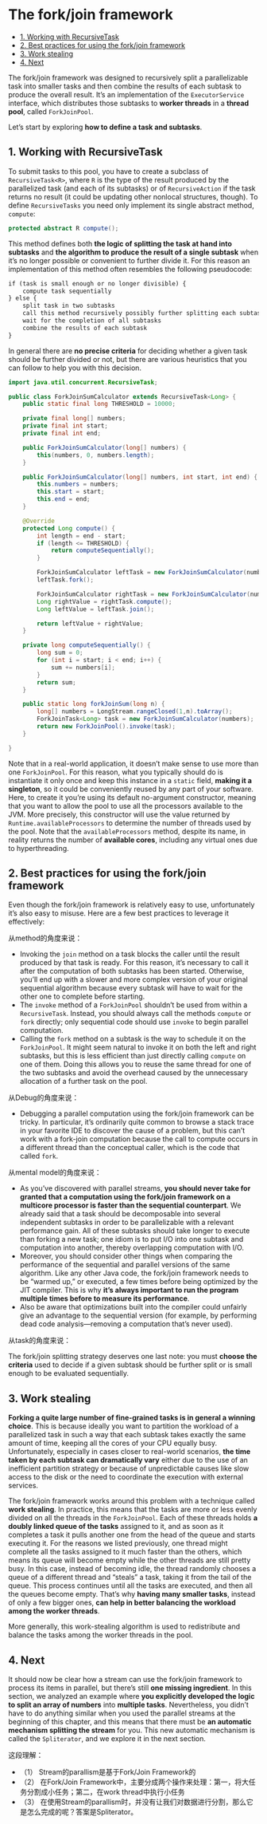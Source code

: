 # The fork/join framework

<!-- TOC -->

- [1. Working with RecursiveTask](#1-working-with-recursivetask)
- [2. Best practices for using the fork/join framework](#2-best-practices-for-using-the-forkjoin-framework)
- [3. Work stealing](#3-work-stealing)
- [4. Next](#4-next)

<!-- /TOC -->

The fork/join framework was designed to recursively split a parallelizable task into smaller tasks and then combine the results of each subtask to produce the overall result. It’s an implementation of the `ExecutorService` interface, which distributes those subtasks to **worker threads** in a **thread pool**, called `ForkJoinPool`.

Let’s start by exploring **how to define a task and subtasks**.

## 1. Working with RecursiveTask

To submit tasks to this pool, you have to create a subclass of `RecursiveTask<R>`, where `R` is the type of the result produced by the parallelized task (and each of its subtasks) or of `RecursiveAction` if the task returns no result (it could be updating other nonlocal structures, though). To define `RecursiveTasks` you need only implement its single abstract method, `compute`:

```java
protected abstract R compute();
```

This method defines both **the logic of splitting the task at hand into subtasks** and **the algorithm to produce the result of a single subtask** when it’s no longer possible or convenient to further divide it. For this reason an implementation of this method often resembles the following pseudocode:

```txt
if (task is small enough or no longer divisible) {
    compute task sequentially
} else {
    split task in two subtasks
    call this method recursively possibly further splitting each subtask
    wait for the completion of all subtasks
    combine the results of each subtask
}
```

In general there are **no precise criteria** for deciding whether a given task should be further divided or not, but there are various heuristics that you can follow to help you with this decision.

```java
import java.util.concurrent.RecursiveTask;

public class ForkJoinSumCalculator extends RecursiveTask<Long> {
    public static final long THRESHOLD = 10000;

    private final long[] numbers;
    private final int start;
    private final int end;

    public ForkJoinSumCalculator(long[] numbers) {
        this(numbers, 0, numbers.length);
    }

    public ForkJoinSumCalculator(long[] numbers, int start, int end) {
        this.numbers = numbers;
        this.start = start;
        this.end = end;
    }

    @Override
    protected Long compute() {
        int length = end - start;
        if (length <= THRESHOLD) {
            return computeSequentially();
        }

        ForkJoinSumCalculator leftTask = new ForkJoinSumCalculator(numbers, start, start + length / 2);
        leftTask.fork();

        ForkJoinSumCalculator rightTask = new ForkJoinSumCalculator(numbers, start + length / 2, end);
        Long rightValue = rightTask.compute();
        Long leftValue = leftTask.join();

        return leftValue + rightValue;
    }

    private long computeSequentially() {
        long sum = 0;
        for (int i = start; i < end; i++) {
            sum += numbers[i];
        }
        return sum;
    }

    public static long forkJoinSum(long n) {
        long[] numbers = LongStream.rangeClosed(1,n).toArray();
        ForkJoinTask<Long> task = new ForkJoinSumCalculator(numbers);
        return new ForkJoinPool().invoke(task);
    }

}
```

Note that in a real-world application, it doesn’t make sense to use more than one `ForkJoinPool`. For this reason, what you typically should do is instantiate it only once and keep this instance in a `static` field, **making it a singleton**, so it could be conveniently reused by any part of your software. Here, to create it you’re using its default no-argument constructor, meaning that you want to allow the pool to use all the processors available to the JVM. More precisely, this constructor will use the value returned by `Runtime.availableProcessors` to determine the number of threads used by the pool. Note that the `availableProcessors` method, despite its name, in reality returns the number of **available cores**, including any virtual ones due to hyperthreading.

## 2. Best practices for using the fork/join framework

Even though the fork/join framework is relatively easy to use, unfortunately it’s also easy to misuse. Here are a few best practices to leverage it effectively:

从method的角度来说：

- Invoking the `join` method on a task blocks the caller until the result produced by that task is ready. For this reason, it’s necessary to call it after the computation of both subtasks has been started. Otherwise, you’ll end up with a slower and more complex version of your original sequential algorithm because every subtask will have to wait for the other one to complete before starting.
- The `invoke` method of a `ForkJoinPool` shouldn’t be used from within a `RecursiveTask`. Instead, you should always call the methods `compute` or `fork` directly; only sequential code should use `invoke` to begin parallel computation.
- Calling the `fork` method on a subtask is the way to schedule it on the `ForkJoinPool`. It might seem natural to invoke it on both the left and right subtasks, but this is less efficient than just directly calling `compute` on one of them. Doing this allows you to reuse the same thread for one of the two subtasks and avoid the overhead caused by the unnecessary allocation of a further task on the pool.

从Debug的角度来说：

- Debugging a parallel computation using the fork/join framework can be tricky. In particular, it’s ordinarily quite common to browse a stack trace in your favorite IDE to discover the cause of a problem, but this can’t work with a fork-join computation because the call to compute occurs in a different thread than the conceptual caller, which is the code that called `fork`.

从mental model的角度来说：

- As you’ve discovered with parallel streams, **you should never take for granted that a computation using the fork/join framework on a multicore processor is faster than the sequential counterpart**. We already said that a task should be decomposable into several independent subtasks in order to be parallelizable with a relevant performance gain. All of these subtasks should take longer to execute than forking a new task; one idiom is to put I/O into one subtask and computation into another, thereby overlapping computation with I/O.
- Moreover, you should consider other things when comparing the performance of the sequential and parallel versions of the same algorithm. Like any other Java code, the fork/join framework needs to be “warmed up,” or executed, a few times before being optimized by the JIT compiler. This is why **it’s always important to run the program multiple times before to measure its performance**.
- Also be aware that optimizations built into the compiler could unfairly give an advantage to the sequential version (for example, by performing dead code analysis—removing a computation that’s never used).

从task的角度来说：

The fork/join splitting strategy deserves one last note: you must **choose the criteria** used to decide if a given subtask should be further split or is small enough to be evaluated sequentially.

## 3. Work stealing

**Forking a quite large number of fine-grained tasks is in general a winning choice**. This is because ideally you want to partition the workload of a parallelized task in such a way that each subtask takes exactly the same amount of time, keeping all the cores of your CPU equally busy. Unfortunately, especially in cases closer to real-world scenarios, **the time taken by each subtask can dramatically vary** either due to the use of an inefficient partition strategy or because of unpredictable causes like slow access to the disk or the need to coordinate the execution with external services.

The fork/join framework works around this problem with a technique called **work stealing**. In practice, this means that the tasks are more or less evenly divided on all the threads in the `ForkJoinPool`. Each of these threads holds **a doubly linked queue of the tasks** assigned to it, and as soon as it completes a task it pulls another one from the head of the queue and starts executing it. For the reasons we listed previously, one thread might complete all the tasks assigned to it much faster than the others, which means its queue will become empty while the other threads are still pretty busy. In this case, instead of becoming idle, the thread randomly chooses a queue of a different thread and “steals” a task, taking it from the tail of the queue. This process continues until all the tasks are executed, and then all the queues become empty. That’s why **having many smaller tasks**, instead of only a few bigger ones, **can help in better balancing the workload among the worker threads**.

More generally, this work-stealing algorithm is used to redistribute and balance the tasks among the worker threads in the pool.

## 4. Next

It should now be clear how a stream can use the fork/join framework to process its items in parallel, but there’s still **one missing ingredient**. In this section, we analyzed an example where **you explicitly developed the logic to split an array of numbers** into **multiple tasks**. Nevertheless, you didn’t have to do anything similar when you used the parallel streams at the beginning of this chapter, and this means that there must be **an automatic mechanism splitting the stream** for you. This new automatic mechanism is called the `Spliterator`, and we explore it in the next section.

这段理解：

- （1） Stream的parallism是基于Fork/Join Framework的
- （2） 在Fork/Join Framework中，主要分成两个操作来处理：第一，将大任务分割成小任务；第二，在work thread中执行小任务
- （3） 在使用Stream的parallism时，并没有让我们对数据进行分割，那么它是怎么完成的呢？答案是Spliterator。
